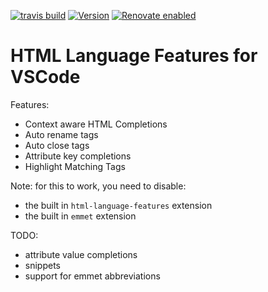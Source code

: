 [![travis build](https://img.shields.io/travis/com/SimonSiefke/vscode-html-language-features?style=flat-square)](https://travis-ci.com/SimonSiefke/vscode-html-language-features) [![Version](https://vsmarketplacebadge.apphb.com/version/SimonSiefke.html-language-features.svg)](https://marketplace.visualstudio.com/items?itemName=SimonSiefke.html-language-features) [![Renovate enabled](https://img.shields.io/badge/renovate-enabled-brightgreen.svg)](https://renovatebot.com/)

# HTML Language Features for VSCode

Features:

- Context aware HTML Completions
- Auto rename tags
- Auto close tags
- Attribute key completions
- Highlight Matching Tags

<!-- TODO image -->

Note: for this to work, you need to disable:

- the built in `html-language-features` extension
- the built in `emmet` extension

TODO:

- attribute value completions
- snippets
- support for emmet abbreviations

<!-- TODO:  [html] Automatically delete HTML closing tag when converting to self-closing tag #58315  -->

<!-- TODO emmet is really smart: it computed the expansions as one types so when one hits tab the expansions are already computed and applied instantly -->

<!-- TODO


 -->

